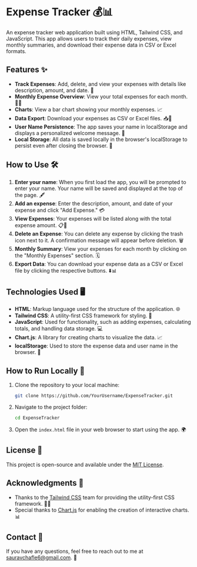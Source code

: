 # Expense Tracker 💰📊

An expense tracker web application built using HTML, Tailwind CSS, and JavaScript. This app allows users to track their daily expenses, view monthly summaries, and download their expense data in CSV or Excel formats.

## Features ✨

- **Track Expenses**: Add, delete, and view your expenses with details like description, amount, and date. 📝
- **Monthly Expense Overview**: View your total expenses for each month. 📅💸
- **Charts**: View a bar chart showing your monthly expenses. 📈
- **Data Export**: Download your expenses as CSV or Excel files. 📥📁
- **User Name Persistence**: The app saves your name in localStorage and displays a personalized welcome message. 👋
- **Local Storage**: All data is saved locally in the browser's localStorage to persist even after closing the browser. 🔐

## How to Use 🛠️

1. **Enter your name**: When you first load the app, you will be prompted to enter your name. Your name will be saved and displayed at the top of the page. 🖋️
2. **Add an expense**: Enter the description, amount, and date of your expense and click "Add Expense." 💳
3. **View Expenses**: Your expenses will be listed along with the total expense amount. 📋💸
4. **Delete an Expense**: You can delete any expense by clicking the trash icon next to it. A confirmation message will appear before deletion. 🗑️
5. **Monthly Summary**: View your expenses for each month by clicking on the "Monthly Expenses" section. 🗓️
6. **Export Data**: You can download your expense data as a CSV or Excel file by clicking the respective buttons. ⬇️📊

## Technologies Used 🖥️

- **HTML**: Markup language used for the structure of the application. 🌐
- **Tailwind CSS**: A utility-first CSS framework for styling. 🎨
- **JavaScript**: Used for functionality, such as adding expenses, calculating totals, and handling data storage. 💻
- **Chart.js**: A library for creating charts to visualize the data. 📈
- **localStorage**: Used to store the expense data and user name in the browser. 💾

## How to Run Locally 🚀

1. Clone the repository to your local machine:
    ```bash
    git clone https://github.com/YourUsername/ExpenseTracker.git
    ```
2. Navigate to the project folder:
    ```bash
    cd ExpenseTracker
    ```
3. Open the `index.html` file in your web browser to start using the app. 🌍

## License 📜

This project is open-source and available under the [MIT License](LICENSE).

## Acknowledgments 🙏

- Thanks to the [Tailwind CSS](https://tailwindcss.com/) team for providing the utility-first CSS framework. 🧑‍💻
- Special thanks to [Chart.js](https://www.chartjs.org/) for enabling the creation of interactive charts. 📊

## Contact 📧

If you have any questions, feel free to reach out to me at [sauravchafle6@gmail.com](mailto:sauravchafle6@gamil.com). 💬

